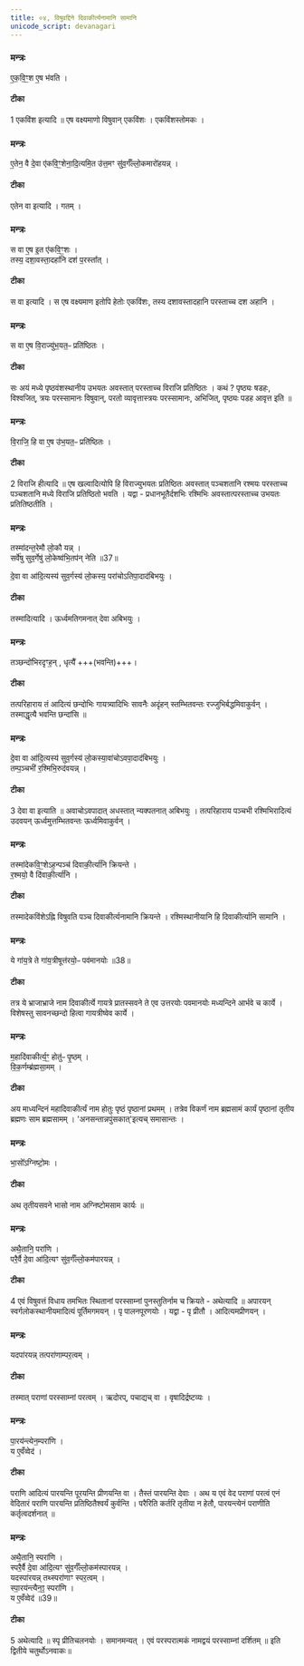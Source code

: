 ```yaml
---
title: ०४, विषुवद्दिने दिवाकीर्त्यनामानि सामानि
unicode_script: devanagari
---
```


### मन्त्रः
ए॒क॒वि॒ꣳ॒श ए॒ष भ॑वति ।  
####  टीका
1 एकविंश इत्यादि ॥ एष वक्ष्यमाणो विषुवान् एकविंशः । एकविंशस्तोमकः ।
### मन्त्रः
ए॒तेन॒ वै दे॒वा ए॑कवि॒ꣳ॒शेना॒दि॒त्यमि॒त उ॑त्त॒मꣳ सु॑व॒र्गँल्लो॒कमारो॑हयन्न् ।  

####  टीका
एतेन वा इत्यादि । गतम् ।
### मन्त्रः

स वा ए॒ष इ॒त ए॑कवि॒ꣳ॒शः ।  
तस्य॒ दशा॒वस्ता॒दहा॑नि दश॑ प॒रस्ता᳚त् ।  
####  टीका

स वा इत्यादि । स एष वक्ष्यमाण इतोपि हेतोः एकविंशः, तस्य दशावस्तादहानि परस्ताच्च दश अहानि ।
### मन्त्रः

स वा ए॒ष वि॒राज्यु॑भ॒यत॒ᳶ प्रति॑ष्ठितः ।  
####  टीका
सः अयं मध्ये पृष्ठवंशस्थानीय उभयतः अवस्तात् परस्ताच्च विराजि प्रतिष्ठितः । कथं ? पृष्ठ्यः षडहः, विश्वजित्, त्रयः परस्सामानः विषुवान्, परतो व्यावृत्तास्त्रयः परस्सामानः, अभिजित्, पृष्ठ्यः पडह आवृत्त इति ॥

### मन्त्रः
वि॒राजि॒ हि वा ए॒ष उ॑भ॒यत॒ᳶ प्रति॑ष्ठितः ।  
####  टीका
2 विराजि हीत्यादि ॥ एष खल्वादित्योपि हि विराज्युभयतः प्रतिष्ठितः अवस्तात् पञ्चशतानि रश्मयः परस्ताच्च पञ्चशतानि मध्ये विराजि प्रतिष्ठितो भवति । यद्वा - प्रधानभूतैर्दशभिः रश्मिभिः अवस्तात्परस्ताच्च उभयतः प्रतितिष्ठतीति ।
### मन्त्रः

तस्मा॑दन्त॒रेमौ लो॒कौ यन्न् ।  
सर्वे॑षु सुव॒र्गेषु॑ लो॒केष्व॑भि॒तप॑न् नेति ॥37॥  

दे॒वा वा आ॑दि॒त्यस्य॑ सुव॒र्गस्य॑ लो॒कस्य॒ परा॑चोऽतिपा॒दाद॑बिभयुः ।  
####  टीका

तस्मादित्यादि । ऊर्ध्वमतिगमनात् देवा अबिभयुः ।
### मन्त्रः
तञ्छन्दो॑भिरदृꣳह॒न् , धृत्यै᳚ +++(भवन्ति)+++।  

####  टीका

तत्परिहाराय तं आदित्यं छन्दोभिः गायत्र्यादिभिः सावनैः अदृंहन् स्तम्भितवन्तः रज्जुभिर्बद्धमिवाकुर्वन् । तस्माद्धृत्यै भवन्ति छन्दांसि ॥

### मन्त्रः
दे॒वा वा आ॑दि॒त्यस्य॑ सुव॒र्गस्य॑ लो॒कस्या॒वा॑चोऽवपा॒दाद॑बिभयुः ।  
तम्प॒ञ्चभी॑ र॒श्मिभि॒रुद॑वयन्न् ।  
####  टीका
3 देवा वा इत्याति ॥ अवाचोऽवपादात् अधस्तात् न्यक्पतनात् अबिभयुः । तत्परिहाराय पञ्चभी रश्मिभिरादित्यं उदवयन् ऊर्ध्वमुत्तम्भितवन्तः ऊर्ध्वमिवाकुर्वन् ।
### मन्त्रः
तस्मा॑देकवि॒ꣳ॒शेऽह॒न्पञ्च॑ दिवाकी॒र्त्या॑नि क्रियन्ते ।  
र॒श्मयो॒ वै दि॑वाकी॒र्त्या॑नि ।  

####  टीका
तस्मादेकविंशेऽह्नि विषुवति पञ्च दिवाकीर्त्यनामानि क्रियन्ते । रश्मिस्थानीयानि हि दिवाकीर्त्यानि सामानि ।
### मन्त्रः
ये गा॑य॒त्रे ते गा॑य॒त्रीषूत्त॑रयो॒ᳶ पव॑मानयोः ॥38॥  

####  टीका
तत्र ये भ्राजाभ्राजे नाम दिवाकीर्त्ये गायत्रे प्रातस्सवने ते एव उत्तरयोः पवमानयोः मध्यन्दिने आर्भवे च कार्ये । विशेषस्तु सावनच्छन्दो हित्वा गायत्रीष्वेव कार्ये ।
### मन्त्रः
म॒हादि॑वाकीर्त्य॒ꣳ॒ होतु॑ᳶ पृ॒ष्ठम् ।  
वि॒क॒र्णम्ब्र॑ह्मसा॒मम् ।  
####  टीका
अय माध्यन्दिनं महादिवाकीर्त्यं नाम होतुः पृष्ठं पृष्ठानां प्रथमम् । तत्रेव विकर्णं नाम ब्रह्मसामं कार्यं पृष्ठानां तृतीय ब्रह्मणः साम ब्रह्मसामम् । 'अनसन्तान्नपुंसकात्'इत्यच् समासान्तः ।
### मन्त्रः
भा॒सो᳚ऽग्निष्टो॒मः ।  

####  टीका
अथ तृतीयसवने भासो नाम अग्निष्टोमसाम कार्यः ॥

### मन्त्रः
अथै॒तानि॒ परा॑णि ।  
परै॒र्वै दे॒वा आ॑दि॒त्यꣳ सु॑व॒र्गँल्लो॒कम॑पारयन्न् ।  

####  टीका
4 एवं विषुवत्तं विधाय तमभितः स्थितानां परस्साम्नां पुनस्तुतिर्नाम च क्रियते - अथेत्यादि ॥ अपारयन् स्वर्गलोकस्थानीयमादित्यं पूर्तिमगमयन् । पृ पालनपूरणयोः । यद्वा - पृ प्रीतौ । आदित्यमप्रीणयन् ।

### मन्त्रः

यदपा॑रयन्न् तत्परा॑णाम्पर॒त्वम् ।  
####  टीका

तस्मात् पराणां परस्साम्नां परत्वम् । ऋदोरप्, पचाद्यच् वा । वृषादिर्द्रष्टव्यः ।
### मन्त्रः

पा॒रय॑न्त्येन॒म्परा॑णि ।  
य ए॒वँव्वेद॑ ।  
####  टीका
पराणि आदित्यं पारयन्ति पूरयन्ति प्रीणयन्ति वा । तैस्तं पारयन्ति देवाः । अथ य एवं वेद पराणां परत्वं एनं वेदितारं पराणि पारयन्ति प्रतिष्ठितैश्वर्यं कुर्वन्ति । परैरिति कर्तरि तृतीया न हेतौ, पारयन्त्येनं पराणीति कर्तृत्वदर्शनात् ॥

### मन्त्रः

अथै॒तानि॒ स्परा॑णि ।  
स्परै॒र्वै दे॒वा आ॑दि॒त्यꣳ सु॑व॒र्गँल्लो॒कम॑स्पारयन्न् ।  
यदस्पा॑रयन्न् तथ्स्परा॑णाꣳ स्पर॒त्वम् ।  
स्पा॒रय॑न्त्यैन॒ꣵ॒ स्परा॑णि ।  
य ए॒वँव्वेद॑ ॥39॥  
####  टीका
5 अथेत्यादि ॥ स्पृ प्रीतिचलनयोः । समानमन्यत् । एवं परस्परात्मकं नामद्वयं परस्साम्नां दर्शितम् ॥
इति द्वितीये चतुर्थोऽनवाकः॥  
